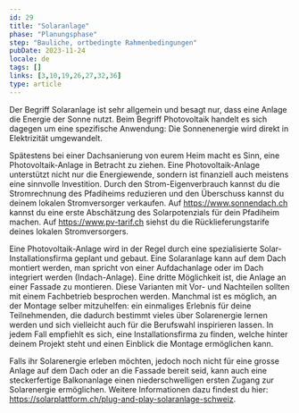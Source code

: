 ```yaml
---
id: 29
title: "Solaranlage"
phase: "Planungsphase"
step: "Bauliche, ortbedingte Rahmenbedingungen"
pubDate: 2023-11-24
locale: de
tags: []
links: [3,10,19,26,27,32,36]
type: article
---
```


Der Begriff Solaranlage ist sehr allgemein und besagt nur, dass eine Anlage die Energie der Sonne nutzt. Beim Begriff Photovoltaik handelt es sich dagegen um eine spezifische Anwendung: Die Sonnenenergie wird direkt in Elektrizität umgewandelt.

Spätestens bei einer Dachsanierung von eurem Heim macht es Sinn, eine Photovoltaik-Anlage in Betracht zu ziehen. Eine Photovoltaik-Anlage unterstützt nicht nur die Energiewende, sondern ist finanziell auch meistens eine sinnvolle Investition. Durch den Strom-Eigenverbrauch kannst du die Stromrechnung des Pfadiheims reduzieren und den Überschuss kannst du deinem lokalen Stromversorger verkaufen. Auf <https://www.sonnendach.ch> kannst du eine erste Abschätzung des Solarpotenzials für dein Pfadiheim machen. Auf <https://www.pv-tarif.ch> siehst du die Rücklieferungstarife deines lokalen Stromversorgers.

Eine Photovoltaik-Anlage wird in der Regel durch eine spezialisierte Solar-Installationsfirma geplant und gebaut. Eine Solaranlage kann auf dem Dach montiert werden, man spricht von einer Aufdachanlage oder im Dach integriert werden (Indach-Anlage). Eine dritte Möglichkeit ist, die Anlage an einer Fassade zu montieren. Diese Varianten mit Vor- und Nachteilen sollten mit einem Fachbetrieb besprochen werden.
Manchmal ist es möglich, an der Montage selber mitzuhelfen: ein einmaliges Erlebnis für deine Teilnehmenden, die dadurch bestimmt vieles über Solarenergie lernen werden und sich vielleicht auch für die Berufswahl inspirieren lassen. In jedem Fall empfiehlt es sich, eine Installationsfirma zu finden, welche hinter deinem Projekt steht und einen Einblick die Montage ermöglichen kann.

Falls ihr Solarenergie erleben möchten, jedoch noch nicht für eine grosse Anlage auf dem Dach oder an die Fassade bereit seid, kann auch eine steckerfertige Balkonanlage einen niederschwelligen ersten Zugang zur Solarenergie ermöglichen.  Weitere Informationen dazu findest du hier: <https://solarplattform.ch/plug-and-play-solaranlage-schweiz>.
